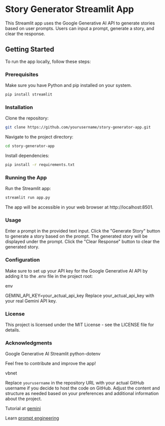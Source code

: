 # Story Generator Streamlit App

This Streamlit app uses the Google Generative AI API to generate stories based on user prompts. Users can input a prompt, generate a story, and clear the response.

## Getting Started

To run the app locally, follow these steps:

### Prerequisites

Make sure you have Python and pip installed on your system.

```bash
pip install streamlit
```

### Installation
Clone the repository:
```bash
git clone https://github.com/yourusername/story-generator-app.git
```

Navigate to the project directory:
```bash
cd story-generator-app
```

Install dependencies:
```bash
pip install -r requirements.txt
```

### Running the App
Run the Streamlit app:

```bash
streamlit run app.py
```

The app will be accessible in your web browser at http://localhost:8501.

### Usage
Enter a prompt in the provided text input.
Click the "Generate Story" button to generate a story based on the prompt.
The generated story will be displayed under the prompt.
Click the "Clear Response" button to clear the generated story.

### Configuration
Make sure to set up your API key for the Google Generative AI API by adding it to the .env file in the project root:

env

GEMINI_API_KEY=your_actual_api_key
Replace your_actual_api_key with your real Gemini API key.

### License
This project is licensed under the MIT License - see the LICENSE file for details.

### Acknowledgments
Google Generative AI
Streamlit
python-dotenv

Feel free to contribute and improve the app!

vbnet


Replace `yourusername` in the repository URL with your actual GitHub username if you decide to host the code on GitHub. Adjust the content and structure as needed based on your preferences and additional information about the project.


Tutorial at [gemini](https://www.kdnuggets.com/how-to-access-and-use-gemini-api-for-free)

Learn [prompt engineering](https://arize.com/blog-course/evaluating-prompt-playground/)
